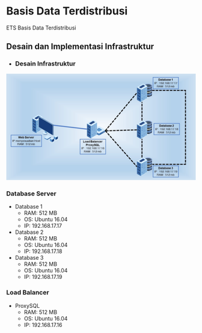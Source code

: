 # Basis Data Terdistribusi
ETS Basis Data Terdistribusi

## Desain dan Implementasi Infrastruktur

* ### Desain Infrastruktur

![Gambar Infrastruktur](desain.jpg)

### Database Server
* Database 1
  * RAM: 512 MB
  * OS: Ubuntu 16.04
  * IP: 192.168.17.17  
* Database 2
  * RAM: 512 MB
  * OS: Ubuntu 16.04
  * IP: 192.168.17.18  
* Database 3
  * RAM: 512 MB
  * OS: Ubuntu 16.04
  * IP: 192.168.17.19

### Load Balancer
* ProxySQL
  * RAM: 512 MB
  * OS: Ubuntu 16.04
  * IP: 192.168.17.16

